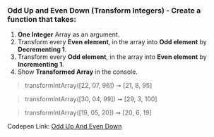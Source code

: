 ### Odd Up and Even Down (Transform Integers) - Create a function that takes: 

1. **One Integer** Array as an argument. 
1. Transform every **Even element**, in the array into **Odd element** by **Decrementing 1**.
1. Transform every **Odd element**, in the array into **Even element** by **Incrementing 1**.
1. Show **Transformed Array** in the console.

> transformIntArray([22, 07, 96]) ➞ [21, 8, 95]

> transformIntArray([30, 04, 99]) ➞ [29, 3, 100]

> transformIntArray([19, 05, 20]) ➞ [20, 6, 19]

Codepen Link: [Odd Up And Even Down](https://codepen.io/naveencoder/pen/OYjvoB?editors=0012)